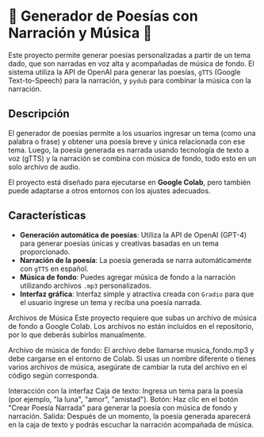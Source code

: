 # 🌟 Generador de Poesías con Narración y Música 🌟

Este proyecto permite generar poesías personalizadas a partir de un tema dado, que son narradas en voz alta y acompañadas de música de fondo. 
El sistema utiliza la API de OpenAI para generar las poesías, `gTTS` (Google Text-to-Speech) para la narración, y `pydub` para combinar la música con la narración.

## Descripción
El generador de poesías permite a los usuarios ingresar un tema (como una palabra o frase) y obtener una poesía breve y única relacionada con ese tema.
Luego, la poesía generada es narrada usando tecnología de texto a voz (gTTS) y la narración se combina con música de fondo, todo esto en un solo archivo de audio.

El proyecto está diseñado para ejecutarse en **Google Colab**, pero también puede adaptarse a otros entornos con los ajustes adecuados.

## Características
- **Generación automática de poesías**: Utiliza la API de OpenAI (GPT-4) para generar poesías únicas y creativas basadas en un tema proporcionado.
- **Narración de la poesía**: La poesía generada se narra automáticamente con `gTTS` en español.
- **Música de fondo**: Puedes agregar música de fondo a la narración utilizando archivos `.mp3` personalizados.
- **Interfaz gráfica**: Interfaz simple y atractiva creada con `Gradio` para que el usuario ingrese un tema y reciba una poesía narrada.

Archivos de Música
Este proyecto requiere que subas un archivo de música de fondo a Google Colab. 
Los archivos no están incluidos en el repositorio, por lo que deberás subirlos manualmente.

Archivo de música de fondo: 
El archivo debe llamarse musica_fondo.mp3 y debe cargarse en el entorno de Colab. 
Si usas un nombre diferente o tienes varios archivos de música, asegúrate de cambiar la ruta del archivo en el código según corresponda.

Interacción con la interfaz
Caja de texto: Ingresa un tema para la poesía (por ejemplo, "la luna", "amor", "amistad").
Botón: Haz clic en el botón "Crear Poesía Narrada" para generar la poesía con música de fondo y narración.
Salida: Después de un momento, la poesía generada aparecerá en la caja de texto y podrás escuchar la narración acompañada de música.
